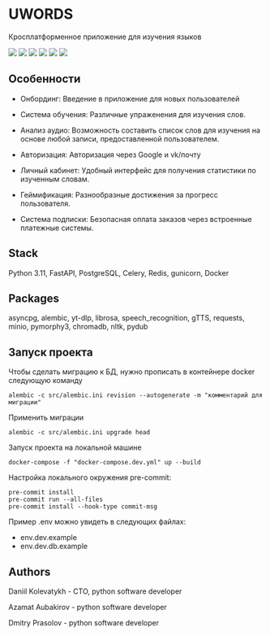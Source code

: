 # UWORDS
Кросплатформенное приложение для изучения языков

![](https://cultofthepartyparrot.com/parrots/hd/congaparrot.gif)
![](https://cultofthepartyparrot.com/parrots/hd/congaparrot.gif)
![](https://cultofthepartyparrot.com/parrots/hd/congaparrot.gif)
![](https://cultofthepartyparrot.com/parrots/hd/congaparrot.gif)
![](https://cultofthepartyparrot.com/parrots/hd/congaparrot.gif)
![](https://cultofthepartyparrot.com/parrots/hd/congaparrot.gif)

## Особенности
- Онбординг: Введение в приложение для новых пользователей

- Система обучения: Различные упраженения для изучения слов.

- Анализ аудио: Возможность составить список слов для изучения на основе любой записи, предоставленной пользователем.

- Авторизация: Авторизация через Google и vk/почту

- Личный кабинет: Удобный интерфейс для получения статистики по изученным словам.

- Геймификация: Разнообразные достижения за прогресс пользователя.

- Система подписки: Безопасная оплата заказов через встроенные платежные системы.

## Stack
Python 3.11, FastAPI, PostgreSQL, Celery, Redis, gunicorn, Docker

## Packages
asyncpg, alembic, yt-dlp, librosa, speech_recognition, gTTS, requests, minio, pymorphy3, chromadb, nltk, pydub

## Запуск проекта
Чтобы сделать миграцию к БД, нужно прописать в контейнере docker следующую команду
```shell
alembic -c src/alembic.ini revision --autogenerate -m "комментарий для миграции"
```

Применить миграции
```shell
alembic -c src/alembic.ini upgrade head
```

Запуск проекта на локальной машине
```shell
docker-compose -f "docker-compose.dev.yml" up --build
```

Настройка локального окружения pre-commit:
```shell
pre-commit install
pre-commit run --all-files
pre-commit install --hook-type commit-msg
```

Пример .env можно увидеть в следующих файлах:
- env.dev.example
- env.dev.db.example

## Authors
Daniil Kolevatykh - CTO, python software developer

Azamat Aubakirov - python software developer

Dmitry Prasolov - python software developer
